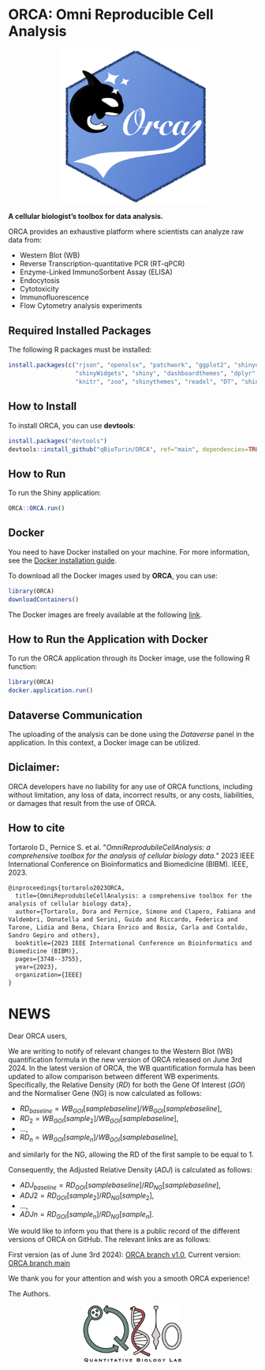 # ORCA: Omni Reproducible Cell Analysis

<p align="center">
  <img src="./inst/Shiny/www/ORCAlogo.png" alt="ORCA Logo" width="300">
</p>

**A cellular biologist’s toolbox for data analysis.**

ORCA provides an exhaustive platform where scientists can analyze raw data from:

- Western Blot (WB)
- Reverse Transcription-quantitative PCR (RT-qPCR)
- Enzyme-Linked ImmunoSorbent Assay (ELISA)
- Endocytosis
- Cytotoxicity
- Immunofluorescence
- Flow Cytometry analysis experiments

## Required Installed Packages

The following R packages must be installed:

```r
install.packages(c("rjson", "openxlsx", "patchwork", "ggplot2", "shinydashboard", 
                   "shinyWidgets", "shiny", "dashboardthemes", "dplyr", "OpenImageR", 
                   "knitr", "zoo", "shinythemes", "readxl", "DT", "shinyjs"))
```

## How to Install

To install ORCA, you can use **devtools**:

```r
install.packages("devtools")
devtools::install_github("qBioTurin/ORCA", ref="main", dependencies=TRUE)
```

## How to Run

To run the Shiny application:

```r
ORCA::ORCA.run()
```

## Docker

You need to have Docker installed on your machine. For more information, see the [Docker installation guide](https://docs.docker.com/engine/installation/).

To download all the Docker images used by **ORCA**, you can use:

```r
library(ORCA)
downloadContainers()
```

The Docker images are freely available at the following [link](https://hub.docker.com/r/qbioturin/).

## How to Run the Application with Docker

To run the ORCA application through its Docker image, use the following R function:

```r
library(ORCA)
docker.application.run()
```

## Dataverse Communication

The uploading of the analysis can be done using the *Dataverse* panel in the application. In this context, a Docker image can be utilized.


## Diclaimer:
ORCA developers have no liability for any use of ORCA functions, including without limitation, any loss of data, incorrect results, or any costs, liabilities, or damages that result from the use of ORCA. 

## How to cite

Tortarolo D., Pernice S. et al. "*OmniReprodubileCellAnalysis: a comprehensive toolbox for the analysis of cellular biology data.*" 2023 IEEE International Conference on Bioinformatics and Biomedicine (BIBM). IEEE, 2023.

```
@inproceedings{tortarolo2023ORCA,
  title={OmniReprodubileCellAnalysis: a comprehensive toolbox for the analysis of cellular biology data},
  author={Tortarolo, Dora and Pernice, Simone and Clapero, Fabiana and Valdembri, Donatella and Serini, Guido and Riccardo, Federica and Tarone, Lidia and Bena, Chiara Enrico and Bosia, Carla and Contaldo, Sandro Gepiro and others},
  booktitle={2023 IEEE International Conference on Bioinformatics and Biomedicine (BIBM)},
  pages={3748--3755},
  year={2023},
  organization={IEEE}
}

```

# NEWS

Dear ORCA users,

We are writing to notify of relevant changes to the Western Blot (WB) quantification formula in the new version of ORCA released on June 3rd 2024. 
In the latest version of ORCA, the WB quantification formula has been updated to allow comparison between different WB experiments. Specifically,  the Relative Density (*RD*) for both the Gene Of Interest (*GOI*) and the Normaliser Gene (NG) is now calculated as follows: 

 - $RD_{baseline} = WB_{GOI}[samplebaseline] / WB_{GOI}[samplebaseline]$, 
 - $RD_2 =WB_{GOI}[sample_2] / WB_{GOI}[samplebaseline]$, 
 -  …,
 - $RD_n = WB_{GOI}[sample_n] / WB_{GOI}[samplebaseline]$, 

 and similarly for the NG, allowing the RD of the first sample to be equal to 1. 

Consequently, the Adjusted Relative Density (*ADJ*) is calculated as follows: 

 - $ADJ_{baseline} = RD_{GOI}[samplebaseline] / RD_{NG}[samplebaseline]$,
 - $ADJ2 = RD_{GOI}[sample_2] / RD_{NG}[sample_2]$,
 - $…$, 
 - $ADJn = RD_{GOI}[sample_n] / RD_{NG}[sample_n]$.

We would like to inform you that there is a public record of the different versions of ORCA on GitHub. The relevant links are as follows:

  First version (as of June 3rd 2024): [ORCA branch v1.0](https://github.com/qBioTurin/ORCA/tree/v1.0),
  Current version: [ORCA branch main](https://github.com/qBioTurin/ORCA)

We thank you for your attention and wish you a smooth ORCA experience!

The Authors.

<p align="center">
  <a href="https://qbio.di.unito.it/">
    <img src="./inst/Shiny/www/Logo_QBio.png" alt="QBio Logo" width="200">
  </a>
</p>
